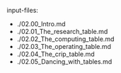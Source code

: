 input-files:
- ./02.00_Intro.md
- ./02.01_The_research_table.md
- ./02.02_The_computing_table.md
- ./02.03_The_operating_table.md
- ./02.04_The_crip_table.md
- ./02.05_Dancing_with_tables.md
